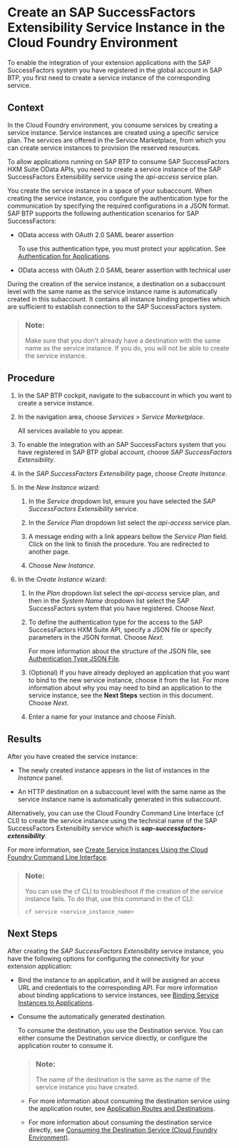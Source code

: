 <!-- loio8b774e4ca8be46a4830a021f727667ed -->

# Create an SAP SuccessFactors Extensibility Service Instance in the Cloud Foundry Environment

To enable the integration of your extension applications with the SAP SuccessFactors system you have registered in the global account in SAP BTP, you first need to create a service instance of the corresponding service.



<a name="loio8b774e4ca8be46a4830a021f727667ed__context_yfs_2sz_mmb"/>

## Context

In the Cloud Foundry environment, you consume services by creating a service instance. Service instances are created using a specific service plan. The services are offered in the Service Marketplace, from which you can create service instances to provision the reserved resources.

To allow applications running on SAP BTP to consume SAP SuccessFactors HXM Suite OData APIs, you need to create a service instance of the SAP SuccessFactors Extensibility service using the *api-access* service plan.

You create the service instance in a space of your subaccount. When creating the service instance, you configure the authentication type for the communication by specifying the required configurations in a JSON format. SAP BTP supports the following authentication scenarios for SAP SuccessFactors:

-   OData access with OAuth 2.0 SAML bearer assertion

    To use this authentication type, you must protect your application. See [Authentication for Applications](https://help.sap.com/viewer/65de2977205c403bbc107264b8eccf4b/Cloud/en-US/09f5bd3f346b4ee08b5ca084128e2e81.html).

-   OData access with OAuth 2.0 SAML bearer assertion with technical user


During the creation of the service instance, a destination on a subaccount level with the same name as the service instance name is automatically created in this subaccount. It contains all instance binding properties which are sufficient to establish connection to the SAP SuccessFactors system.

> ### Note:  
> Make sure that you don't already have a destination with the same name as the service instance. If you do, you will not be able to create the service instance.



<a name="loio8b774e4ca8be46a4830a021f727667ed__steps_zfs_2sz_mmb"/>

## Procedure

1.  In the SAP BTP cockpit, navigate to the subaccount in which you want to create a service instance.

2.  In the navigation area, choose *Services* \> *Service Marketplace*.

    All services available to you appear.

3.  To enable the integration with an SAP SuccessFactors system that you have registered in SAP BTP global account, choose *SAP SuccessFactors Extensibility*.

4.  In the *SAP SuccessFactors Extensibility* page, choose *Create Instance*.

5.  In the *New Instance* wizard:

    1.  In the *Service* dropdown list, ensure you have selected the *SAP SuccessFactors Extensibility* service.

    2.  In the *Service Plan* dropdown list select the *api-access* service plan.

    3.  A message ending with a link appears bellow the *Service Plan* field. Click on the link to finish the procedure. You are redirected to another page.

    4.  Choose *New Instance*.

6.  In the *Create Instance* wizard:

    1.  In the *Plan* dropdown list select the *api-access* service plan, and then in the *System Name* dropdown list select the SAP SuccessFactors system that you have registered. Choose *Next*.

    2.  To define the authentication type for the access to the SAP SuccessFactors HXM Suite API, specify a JSON file or specify parameters in the JSON format. Choose *Next*.

        For more information about the structure of the JSON file, see [Authentication Type JSON File](Authentication_Type_JSON_File_543fbd6.md).

    3.  \(Optional\) If you have already deployed an application that you want to bind to the new service instance, choose it from the list. For more information about why you may need to bind an application to the service instance, see the **Next Steps** section in this document. Choose *Next*.

    4.  Enter a name for your instance and choose *Finish*.




<a name="loio8b774e4ca8be46a4830a021f727667ed__result_hyq_ck3_1jb"/>

## Results

After you have created the service instance:

-   The newly created instance appears in the list of instances in the *Instance* panel.

-   An HTTP destination on a subaccount level with the same name as the service instance name is automatically generated in this subaccount.


Alternatively, you can use the Cloud Foundry Command Line Interface \(cf CLI\) to create the service instance using the technical name of the SAP SuccessFactors Extensibilty service which is ***sap-successfactors-extensibility***.

For more information, see [Create Service Instances Using the Cloud Foundry Command Line Interface](https://help.sap.com/viewer/65de2977205c403bbc107264b8eccf4b/Cloud/en-US/a872531845d6416b8fa07a8b84875d7e.html).

> ### Note:  
> You can use the cf CLI to troubleshoot if the creation of the service instance fails. To do that, use this command in the cf CLI:
> 
> ```
> cf service <service_instance_name>
> ```



<a name="loio8b774e4ca8be46a4830a021f727667ed__postreq_adx_zn4_lhb"/>

## Next Steps

After creating the *SAP SuccessFactors Extensibility* service instance, you have the following options for configuring the connectivity for your extension application:

-   Bind the instance to an application, and it will be assigned an access URL and credentials to the corresponding API. For more information about binding applications to service instances, see [Binding Service Instances to Applications](https://help.sap.com/viewer/65de2977205c403bbc107264b8eccf4b/Cloud/en-US/e98280a71f17413088f8a10838a1e4cc.html?q=binding%20applications).

-   Consume the automatically generated destination.

    To consume the destination, you use the Destination service. You can either consume the Destination service directly, or configure the application router to consume it.

    > ### Note:  
    > The name of the destination is the same as the name of the service instance you have created.

    -   For more information about consuming the destination service using the application router, see [Application Routes and Destinations](https://help.sap.com/viewer/65de2977205c403bbc107264b8eccf4b/Cloud/en-US/3cc788ebc00e40a091505c6b3fa485e7.html).

    -   For more information about consuming the destination service directly, see [Consuming the Destination Service \(Cloud Foundry Environment\)](https://help.sap.com/viewer/cca91383641e40ffbe03bdc78f00f681/Cloud/en-US/7e306250e08340f89d6c103e28840f30.html).

